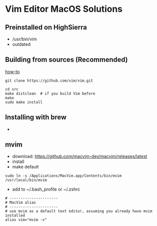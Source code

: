 # Vim Editor MacOS Solutions

## Preinstalled on HighSierra

- /usr/bin/vim
- outdated

## Building from sources (Recommended)

[how-to](https://www.vim.org/git.php)
```
git clone https://github.com/vim/vim.git
```
```
cd src
make distclean  # if you build Vim before
make
sudo make install
```

## Installing with brew

- 

## mvim

- download: https://github.com/macvim-dev/macvim/releases/latest
- install
- make default
```
sudo ln -s /Applications/MacVim.app/Contents/bin/mvim /usr/local/bin/mvim
```
- add to ~/.bash_profile or ~/.zshrc
```
# ----------------------
# MacVim alias
# ----------------------
# use mvim as a default text editor, assuming you already have mvim installed
alias vim="mvim -v" 
```
